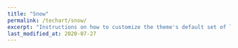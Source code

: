 ```yaml
---
title: "Snow"
permalink: /techart/snow/
excerpt: "Instructions on how to customize the theme's default set of layouts, includes, and stylesheets when using the Ruby Gem version."
last_modified_at: 2020-07-27
---
```


